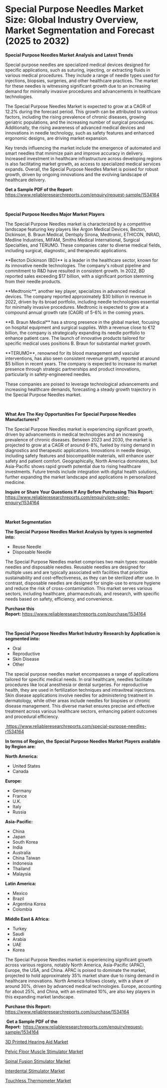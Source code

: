 <p><h1>Special Purpose Needles Market Size: Global Industry Overview, Market Segmentation and Forecast (2025 to 2032)</h1></p><p><strong>Special Purpose Needles Market Analysis and Latest Trends</strong></p>
<p><p>Special purpose needles are specialized medical devices designed for specific applications, such as suturing, injecting, or extracting fluids in various medical procedures. They include a range of needle types used for injections, biopsies, surgeries, and other healthcare practices. The market for these needles is witnessing significant growth due to an increasing demand for minimally invasive procedures and advancements in healthcare technologies.</p><p>The Special Purpose Needles Market is expected to grow at a CAGR of 12.2% during the forecast period. This growth can be attributed to various factors, including the rising prevalence of chronic diseases, growing geriatric populations, and the increasing number of surgical procedures. Additionally, the rising awareness of advanced medical devices and innovations in needle technology, such as safety features and enhanced ergonomic designs, are driving market expansion.</p><p>Key trends influencing the market include the emergence of automated and smart needles that minimize pain and improve accuracy in delivery. Increased investment in healthcare infrastructure across developing regions is also facilitating market growth, as access to specialized medical services expands. Overall, the Special Purpose Needles Market is poised for robust growth, driven by ongoing innovations and the evolving landscape of healthcare delivery.</p></p>
<p><strong>Get a Sample PDF of the Report:&nbsp;</strong> <a href="https://www.reliableresearchreports.com/enquiry/request-sample/1534164?utm_campaign=31&utm_medium=2&utm_source=Github&utm_content=ia&utm_term=03032025&utm_id=special-purpose-needles">https://www.reliableresearchreports.com/enquiry/request-sample/1534164</a></p>
<p>&nbsp;</p>
<p><strong>Special Purpose Needles Major Market Players</strong></p>
<p><p>The Special Purpose Needles market is characterized by a competitive landscape featuring key players like Argon Medical Devices, Becton, Dickinson, B. Braun Medical, Dentsply Sirona, Medtronic, ETHICON, INRAD, Medline Industries, MIFAM, Smiths Medical International, Surgical Specialties, and TERUMO. These companies cater to diverse medical fields, including surgical, diagnostic, and therapeutic applications.</p><p>**Becton Dickinson (BD)** is a leader in the healthcare sector, known for its innovative needle technologies. The company's robust pipeline and commitment to R&D have resulted in consistent growth. In 2022, BD reported sales exceeding $17 billion, with a significant portion stemming from their needle products.</p><p>**Medtronic**, another key player, specializes in advanced medical devices. The company reported approximately $30 billion in revenue in 2022, driven by its broad portfolio, including needle technologies essential for minimally invasive procedures. Medtronic is expected to grow at a compound annual growth rate (CAGR) of 5-6% in the coming years.</p><p>**B. Braun Medical** has a strong presence in the global market, focusing on hospital equipment and surgical supplies. With a revenue close to €12 billion, the company is strategically expanding its needle portfolio to enhance patient care. The launch of innovative products tailored for specific medical uses positions B. Braun for substantial market growth.</p><p>**TERUMO**, renowned for its blood management and vascular interventions, has also seen consistent revenue growth, reported at around $5 billion in recent years. The company is expected to increase its market presence through strategic partnerships and product innovations, particularly in safety-engineered needles.</p><p>These companies are poised to leverage technological advancements and increasing healthcare demands, forecasting a steady growth trajectory in the Special Purpose Needles market.</p></p>
<p>&nbsp;</p>
<p><strong>What Are The Key Opportunities For Special Purpose Needles Manufacturers?</strong></p>
<p><p>The Special Purpose Needles market is experiencing significant growth, driven by advancements in medical technologies and an increasing prevalence of chronic diseases. Between 2023 and 2030, the market is projected to grow at a CAGR of around 6-8%, fueled by rising demand in diagnostics and therapeutic applications. Innovations in needle design, including safety features and biocompatible materials, will enhance user safety and patient comfort. Geographically, North America dominates, but Asia-Pacific shows rapid growth potential due to rising healthcare investments. Future trends include integration with digital health solutions, further expanding the market landscape and applications in personalized medicine.</p></p>
<p><strong>Inquire or Share Your Questions If Any Before Purchasing This Report:</strong> <a href="https://www.reliableresearchreports.com/enquiry/pre-order-enquiry/1534164?utm_campaign=31&utm_medium=2&utm_source=Github&utm_content=ia&utm_term=03032025&utm_id=special-purpose-needles">https://www.reliableresearchreports.com/enquiry/pre-order-enquiry/1534164</a></p>
<p>&nbsp;</p>
<p><strong>Market Segmentation</strong></p>
<p><strong>The Special Purpose Needles Market Analysis by types is segmented into:</strong></p>
<p><ul><li>Reuse Needle</li><li>Disposable Needle</li></ul></p>
<p><p>The Special Purpose Needles market comprises two main types: reusable needles and disposable needles. Reusable needles are designed for multiple uses and are typically associated with facilities that prioritize sustainability and cost-effectiveness, as they can be sterilized after use. In contrast, disposable needles are designed for single-use to ensure hygiene and reduce the risk of cross-contamination. This market serves various sectors, including healthcare, pharmaceuticals, and research, with specific needs based on safety, efficiency, and convenience.</p></p>
<p><strong>Purchase this Report:&nbsp;</strong><a href="https://www.reliableresearchreports.com/purchase/1534164?utm_campaign=31&utm_medium=2&utm_source=Github&utm_content=ia&utm_term=03032025&utm_id=special-purpose-needles">https://www.reliableresearchreports.com/purchase/1534164</a></p>
<p>&nbsp;</p>
<p><strong>The Special Purpose Needles Market Industry Research by Application is segmented into:</strong></p>
<p><ul><li>Oral</li><li>Reproductive</li><li>Skin Disease</li><li>Other</li></ul></p>
<p><p>The special purpose needles market encompasses a range of applications tailored for specific medical needs. In oral healthcare, needles facilitate procedures like local anesthesia or dental surgeries. For reproductive health, they are used in fertilization techniques and intravitreal injections. Skin disease applications involve needles for administering treatment in dermatology, while other areas include needles for biopsies or chronic disease management. This diverse market ensures precise and effective treatment across various healthcare sectors, enhancing patient outcomes and procedural efficiency.</p></p>
<p><a href="https://www.reliableresearchreports.com/special-purpose-needles-r1534164?utm_campaign=31&utm_medium=2&utm_source=Github&utm_content=ia&utm_term=03032025&utm_id=special-purpose-needles">&nbsp;https://www.reliableresearchreports.com/special-purpose-needles-r1534164</a></p>
<p><strong>In terms of Region, the Special Purpose Needles Market Players available by Region are:</strong></p>
<p>
    <p> <strong> North America: </strong>
        <ul>
            <li>United States</li>
            <li>Canada</li>
        </ul>
        </p> 
    <p> <strong> Europe: </strong>
        <ul>
            <li>Germany</li>
            <li>France</li>
            <li>U.K.</li>
            <li>Italy</li>
            <li>Russia</li>
        </ul>
        </p> 
    <p> <strong> Asia-Pacific: </strong>
        <ul>
            <li>China</li>
            <li>Japan</li>
            <li>South Korea</li>
            <li>India</li>
            <li>Australia</li>
            <li>China Taiwan</li>
            <li>Indonesia</li>
            <li>Thailand</li>
            <li>Malaysia</li>
        </ul>
        </p> 
    <p> <strong> Latin America: </strong>
        <ul>
            <li>Mexico</li>
            <li>Brazil</li>
            <li>Argentina Korea</li>
            <li>Colombia</li>
        </ul>
        </p> 
    <p> <strong> Middle East & Africa: </strong>
        <ul>
            <li>Turkey</li>
            <li>Saudi</li>
            <li>Arabia</li>
            <li>UAE</li>
            <li>Korea</li>
        </ul>
    </p>
    </p>
<p><p>The Special Purpose Needles market is experiencing significant growth across various regions, notably North America, Asia-Pacific (APAC), Europe, the USA, and China. APAC is poised to dominate the market, projected to hold approximately 35% market share due to rising demand in healthcare innovations. North America follows closely, with a share of around 30%, driven by advanced medical technologies. Europe, accounting for about 25%, and China, with an estimated 10%, are also key players in this expanding market landscape.</p></p>
<p><strong>Purchase this Report: </strong><a href="https://www.reliableresearchreports.com/purchase/1534164?utm_campaign=31&utm_medium=2&utm_source=Github&utm_content=ia&utm_term=03032025&utm_id=special-purpose-needles">https://www.reliableresearchreports.com/purchase/1534164</a></p>
<p>&nbsp;<strong>Get a Sample PDF of the Report:&nbsp;&nbsp;</strong><a href="https://www.reliableresearchreports.com/enquiry/request-sample/1534164?utm_campaign=31&utm_medium=2&utm_source=Github&utm_content=ia&utm_term=03032025&utm_id=special-purpose-needles">https://www.reliableresearchreports.com/enquiry/request-sample/1534164</a></p>
<p><strong></strong></p>
<p><p><a href="https://github.com/suleimannichelle7/Market-Research-Report-List-1/blob/main/3d-printed-hearing-aid-market.md?utm_campaign=31&utm_medium=2&utm_source=Github&utm_content=ia&utm_term=03032025&utm_id=special-purpose-needles">3D Printed Hearing Aid Market</a></p><p><a href="https://github.com/MarciaRunte/Market-Research-Report-List-1/blob/main/pelvic-floor-muscle-stimulator-market.md?utm_campaign=31&utm_medium=2&utm_source=Github&utm_content=ia&utm_term=03032025&utm_id=special-purpose-needles">Pelvic Floor Muscle Stimulator Market</a></p><p><a href="https://github.com/MariaWashington76/Market-Research-Report-List-1/blob/main/spinal-fusion-stimulator-market.md?utm_campaign=31&utm_medium=2&utm_source=Github&utm_content=ia&utm_term=03032025&utm_id=special-purpose-needles">Spinal Fusion Stimulator Market</a></p><p><a href="https://github.com/Chiragrp22/Market-Research-Report-List-7/blob/main/interdental-stimulator-market.md?utm_campaign=31&utm_medium=2&utm_source=Github&utm_content=ia&utm_term=03032025&utm_id=special-purpose-needles">Interdental Stimulator Market</a></p><p><a href="https://github.com/rosamariarocque98/Market-Research-Report-List-1/blob/main/touchless-thermometer-market.md?utm_campaign=31&utm_medium=2&utm_source=Github&utm_content=ia&utm_term=03032025&utm_id=special-purpose-needles">Touchless Thermometer Market</a></p></p>